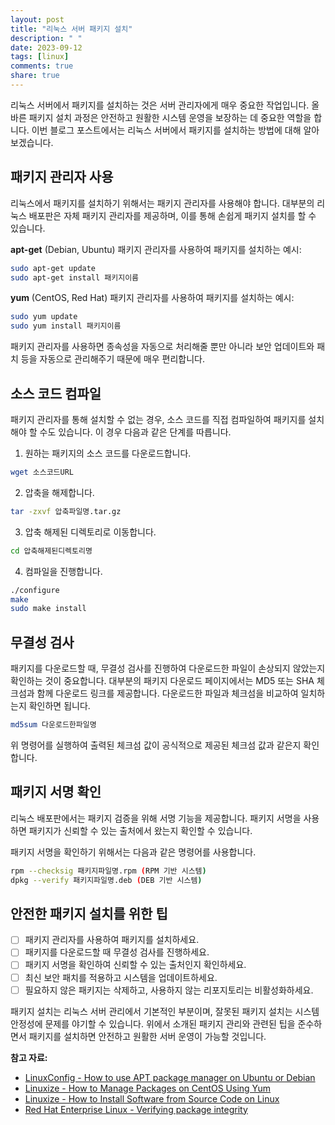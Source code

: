 ```yaml
---
layout: post
title: "리눅스 서버 패키지 설치"
description: " "
date: 2023-09-12
tags: [linux]
comments: true
share: true
---
```


리눅스 서버에서 패키지를 설치하는 것은 서버 관리자에게 매우 중요한 작업입니다. 올바른 패키지 설치 과정은 안전하고 원활한 시스템 운영을 보장하는 데 중요한 역할을 합니다. 이번 블로그 포스트에서는 리눅스 서버에서 패키지를 설치하는 방법에 대해 알아보겠습니다.

## 패키지 관리자 사용

리눅스에서 패키지를 설치하기 위해서는 패키지 관리자를 사용해야 합니다. 대부분의 리눅스 배포판은 자체 패키지 관리자를 제공하며, 이를 통해 손쉽게 패키지 설치를 할 수 있습니다.

**apt-get** (Debian, Ubuntu) 패키지 관리자를 사용하여 패키지를 설치하는 예시:
```bash
sudo apt-get update
sudo apt-get install 패키지이름
```

**yum** (CentOS, Red Hat) 패키지 관리자를 사용하여 패키지를 설치하는 예시:
```bash
sudo yum update
sudo yum install 패키지이름
```

패키지 관리자를 사용하면 종속성을 자동으로 처리해줄 뿐만 아니라 보안 업데이트와 패치 등을 자동으로 관리해주기 때문에 매우 편리합니다.

## 소스 코드 컴파일

패키지 관리자를 통해 설치할 수 없는 경우, 소스 코드를 직접 컴파일하여 패키지를 설치해야 할 수도 있습니다. 이 경우 다음과 같은 단계를 따릅니다.

1. 원하는 패키지의 소스 코드를 다운로드합니다.
```bash
wget 소스코드URL
```

2. 압축을 해제합니다.
```bash
tar -zxvf 압축파일명.tar.gz
```

3. 압축 해제된 디렉토리로 이동합니다.
```bash
cd 압축해제된디렉토리명
```

4. 컴파일을 진행합니다.
```bash
./configure
make
sudo make install
```

## 무결성 검사

패키지를 다운로드할 때, 무결성 검사를 진행하여 다운로드한 파일이 손상되지 않았는지 확인하는 것이 중요합니다. 대부분의 패키지 다운로드 페이지에서는 MD5 또는 SHA 체크섬과 함께 다운로드 링크를 제공합니다. 다운로드한 파일과 체크섬을 비교하여 일치하는지 확인하면 됩니다.

```bash
md5sum 다운로드한파일명
```

위 명령어를 실행하여 출력된 체크섬 값이 공식적으로 제공된 체크섬 값과 같은지 확인합니다.

## 패키지 서명 확인

리눅스 배포판에서는 패키지 검증을 위해 서명 기능을 제공합니다. 패키지 서명을 사용하면 패키지가 신뢰할 수 있는 출처에서 왔는지 확인할 수 있습니다.

패키지 서명을 확인하기 위해서는 다음과 같은 명령어를 사용합니다.
```bash
rpm --checksig 패키지파일명.rpm (RPM 기반 시스템)
dpkg --verify 패키지파일명.deb (DEB 기반 시스템)
```

## 안전한 패키지 설치를 위한 팁

- [ ] 패키지 관리자를 사용하여 패키지를 설치하세요.
- [ ] 패키지를 다운로드할 때 무결성 검사를 진행하세요.
- [ ] 패키지 서명을 확인하여 신뢰할 수 있는 출처인지 확인하세요.
- [ ] 최신 보안 패치를 적용하고 시스템을 업데이트하세요.
- [ ] 필요하지 않은 패키지는 삭제하고, 사용하지 않는 리포지토리는 비활성화하세요.

패키지 설치는 리눅스 서버 관리에서 기본적인 부분이며, 잘못된 패키지 설치는 시스템 안정성에 문제를 야기할 수 있습니다. 위에서 소개된 패키지 관리와 관련된 팁을 준수하면서 패키지를 설치하면 안전하고 원활한 서버 운영이 가능할 것입니다.

**참고 자료:**
- [LinuxConfig - How to use APT package manager on Ubuntu or Debian](https://linuxconfig.org/how-to-use-apt-package-manager-on-ubuntu-or-debian)
- [Linuxize - How to Manage Packages on CentOS Using Yum](https://linuxize.com/post/how-to-manage-packages-on-centos-using-yum)
- [Linuxize - How to Install Software from Source Code on Linux](https://linuxize.com/post/how-to-install-software-from-source-code-on-linux)
- [Red Hat Enterprise Linux - Verifying package integrity](https://access.redhat.com/documentation/en-us/red_hat_enterprise_linux/7/html/system_administrators_guide/sect-verifying_package_integrity)